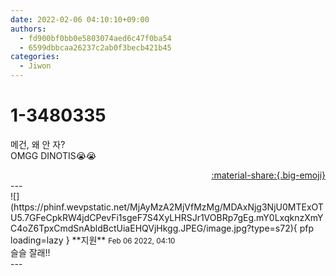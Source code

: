 ```yaml
---
date: 2022-02-06 04:10:10+09:00
authors:
  - fd900bf0bb0e5803074aed6c47f0ba54
  - 6599dbbcaa26237c2ab0f3becb421b45
categories:
  - Jiwon
---
```


# 1-3480335

<div class="post-container" markdown="1">
<div class="content-container md-sidebar__scrollwrap" markdown="1">

메건, 왜 안 자?<br>OMGG DINOTIS😭😭

</div>
</div>

<div style="text-align: right;" markdown="1">
<a href="https://weverse.io/fromis9/fanpost/1-3480335" style="text-align: right;">:material-share:{.big-emoji}</a>
</div>
---

<div class="comments-container md-sidebar__scrollwrap" markdown="1">
<div class="comment" markdown="1">
<div class='id-container' markdown="1">
![](https://phinf.wevpstatic.net/MjAyMzA2MjVfMzMg/MDAxNjg3NjU0MTExOTU5.7GFeCpkRW4jdCPevFi1sgeF7S4XyLHRSJr1VOBRp7gEg.mY0LxqknzXmYC4oZ6TpxCmdSnAbldBctUiaEHQVjHkgg.JPEG/image.jpg?type=s72){ pfp loading=lazy }
**<span class="artist">지원</span>** <small>Feb 06 2022, 04:10</small><br>
</div>
<div class='comment-body' markdown="1">
슬슬 잘래!!
</div>
</div>
</div>
---

